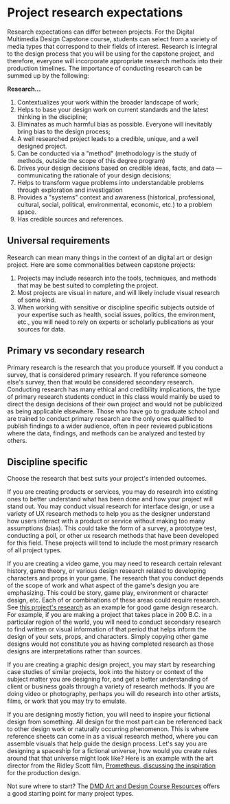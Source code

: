 # Project research expectations

Research expectations can differ between projects. For the Digital Multimedia Design Capstone course, students can select from a variety of media types that correspond to their fields of interest. Research is integral to the design process that you will be using for the capstone project, and therefore, everyone will incorporate appropriate research methods into their production timelines. The importance of conducting research can be summed up by the following:

**Research...**

1. Contextualizes your work within the broader landscape of work;
2. Helps to base your design work on current standards and the latest thinking in the discipline;
3. Eliminates as much harmful bias as possible. Everyone will inevitably bring bias to the design process;
4. A well researched project leads to a credible, unique, and a well designed project.
5. Can be conducted via a "method" (methodology is the study of methods, outside the scope of this degree program)
6. Drives your design decisions based on credible ideas, facts, and data — communicating the rationale of your design decisions;
7. Helps to transform vague problems into understandable problems through exploration and investigation
8. Provides a "systems" context and awareness (historical, professional, cultural, social, political, environmental, economic, etc.)  to a problem space.
9. Has credible sources and references.

## Universal requirements

Research can mean many things in the context of an digital art or design project. Here are some commonalities between capstone projects:

1. Projects may include research into the tools, techniques, and methods that may be best suited to completing the project.
2. Most projects are visual in nature, and will likely include visual research of some kind.
3. When working with sensitive or discipline specific subjects outside of your expertise such as health, social issues, politics, the environment, etc., you will need to rely on experts or scholarly publications as your sources for data.

## Primary vs secondary research

Primary research is the research that you produce yourself. If you conduct a survey, that is considered primary research. If you reference someone else's survey, then that would be considered secondary research. Conducting research has many ethical and credibility implications, the type of primary research students conduct in this class would mainly be used to direct the design decisions of their own project and would not be publicized as being applicable elsewhere. Those who have go to graduate school and are trained to conduct primary research are the only ones qualified to publish findings to a wider audience, often in peer reviewed publications where the data, findings, and methods can be analyzed and tested by others.

## Discipline specific

Choose the research that best suits your project's intended outcomes.

If you are creating products or services, you may do research into existing ones to better understand what has been done and how your project will stand out. You may conduct visual research for interface design, or use a variety of UX research methods to help you as the designer understand how users interact with a product or service without making too many assumptions (bias). This could take the form of a survey, a prototype test, conducting a poll, or other ux research methods that have been developed for this field. These projects will tend to include the most primary research of all project types.

If you are creating a video game, you may need to research certain relevant history, game theory, or various design research related to developing characters and props in your game. The research that you conduct depends of the scope of work and what aspect of the game's design you are emphasizing. This could be story, game play, environment or character design, etc. Each of or combinations of these areas could require research. See [this project's research](https://sites.psu.edu/dmdexhibitions/dmd-400-capstone-fall-2023/entry/71/) as an example for good game design research. For example, if you are making a project that takes place in 200 B.C. in a particular region of the world, you will need to conduct secondary research to find written or visual information of that period that helps inform the design of your sets, props, and characters. Simply copying other game designs would not constitute you as having completed research as those designs are interpretations rather than sources.

If you are creating a graphic design project, you may start by researching case studies of similar projects, look into the history or context of the subject matter you are designing for, and get a better understanding of client or business goals through a variety of research methods. If you are doing video or photography, perhaps you will do research into other artists, films, or work that you may try to emulate.

If you are designing mostly fiction, you will need to inspire your fictional design from something. All design for the most part can be referenced back to other design work or naturally occurring phenomenon. This is where reference sheets can come in as a visual research method, where you can assemble visuals that help guide the design process. Let's say you are designing a spaceship for a fictional universe, how would you create rules around that that universe might look like? Here is an example with the art director from the Ridley Scott film, [Prometheus, discussing the inspiration](https://www.youtube.com/watch?v=JJzy0kvMCkM) for the production design.

Not sure where to start? The [DMD Art and Design Course Resources](https://dmd-program.github.io/art-design-course-resources/) offers a good starting point for many project types.
